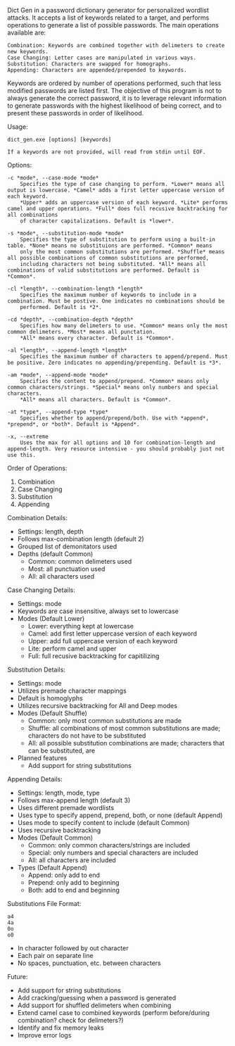 Dict Gen in a password dictionary generator for personalized wordlist attacks. It accepts a list of keywords related to a target,
and performs operations to generate a list of possible passwords. The main operations available are:

    Combination: Keywords are combined together with delimeters to create new keywords.
    Case Changing: Letter cases are manipulated in various ways.
    Substitution: Characters are swapped for homographs.
    Appending: Characters are appended/prepended to keywords.

Keywords are ordered by number of operations performed, such that less modified passwords are listed first. The objective of this program is not to always generate the correct password, it is to leverage relevant information to generate passwords with the highest likelihood of being correct, and to present these passwords
in order of likelihood.

Usage:

    dict_gen.exe [options] [keywords]

    If a keywords are not provided, will read from stdin until EOF.

Options:

    -c *mode*, --case-mode *mode*
        Specifies the type of case changing to perform. *Lower* means all output is lowercase. *Camel* adds a first letter uppercase version of each keyword. 
        *Upper* adds an uppercase version of each keyword. *Lite* performs camel and upper operations. *Full* does full recusive backtracking for all combinations
        of character capitalizations. Default is *lower*.

    -s *mode*, --substitution-mode *mode*
        Specifies the type of substitution to perform using a built-in table. *None* means no substituions are performed. *Common* means 
        only the most common substitutions are performed. *Shuffle* means all possible combinations of common substitutions are performed,
        including characters not being substituted. *All* means all combinations of valid substitutions are performed. Default is *Common*.

    -cl *length*, --combination-length *length*
        Specifies the maximum number of keywords to include in a combination. Must be postive. One indicates no combinations should be
        performed. Default is *2*.
    
    -cd *depth*, --combination-depth *depth*
        Specifies how many delimeters to use. *Common* means only the most common delimeters. *Most* means all punctation. 
        *All* means every character. Default is *Common*.
    
    -al *length*, --append-length *length*
        Specifies the maximum number of characters to append/prepend. Must be positive. Zero indicates no appending/prepending. Default is *3*.
    
    -am *mode*, --append-mode *mode*
        Specifies the content to append/prepend. *Common* means only common characters/strings. *Special* means only numbers and special characters.
        *All* means all characters. Default is *Common*.
    
    -at *type*, --append-type *type*
        Specifies whether to append/prepend/both. Use with *append*, *prepend*, or *both*. Default is *Append*.
    
    -x, --extreme
        Uses the max for all options and 10 for combination-length and append-length. Very resource intensive - you should probably just not use this.

Order of Operations:
1.  Combination
2.  Case Changing
3.  Substitution
4.  Appending

Combination Details:
-   Settings: length, depth
-   Follows max-combination length (default 2)
-   Grouped list of demonitators used
-   Depths (default Common)
    -   Common: common delimeters used
    -   Most: all punctuation used
    -   All: all characters used

Case Changing Details:
-   Settings: mode
-   Keywords are case insensitive, always set to lowercase
-   Modes (Default Lower)
    - Lower: everything kept at lowercase
    - Camel: add first letter uppercase version of each keyword
    - Upper: add full uppercase version of each keyword
    - Lite: perform camel and upper
    - Full: full recusive backtracking for capitilizing

Substitution Details:
-   Settings: mode
-   Utilizes premade character mappings
-   Default is homoglyphs
-   Utilizes recursive backtracking for All and Deep modes
-   Modes (Default Shuffle)
    -   Common: only most common substitutions are made
    -   Shuffle: all combinations of most common substitutions are made; characters do not have to be substituted
    -   All: all possible substitution combinations are made; characters that can be substituted, are
-   Planned features
    -   Add support for string substitutions

Appending Details:
-   Settings: length, mode, type
-   Follows max-append length (default 3)
-   Uses different premade wordlists
-   Uses type to specify append, prepend, both, or none (default Append)
-   Uses mode to specify content to include (default Common)
-   Uses recursive backtracking
-   Modes (Default Common)
    -   Common: only common characters/strings are included
    -   Special: only numbers and special characters are included
    -   All: all characters are included
-   Types (Default Append)
    -   Append: only add to end
    -   Prepend: only add to beginning
    -   Both: add to end and beginning

Substitutions File Format:

    a4
    4a
    0o
    o0

-   In character followed by out character
-   Each pair on separate line
-   No spaces, punctuation, etc. between characters

Future:
-   Add support for string substitutions
-   Add cracking/guessing when a password is generated
-   Add support for shuffled delimeters when combining
-   Extend camel case to combined keywords (perform before/during combination? check for delimeters?)
-   Identify and fix memory leaks
-   Improve error logs